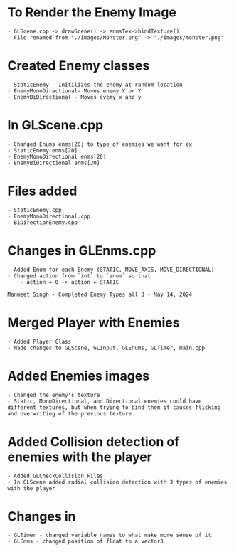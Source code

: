 # To Render the Enemy Image
    - GLScene.cpp -> drawScene() -> enmsTex->bindTexture() 
    - File renamed from "./images/Monster.png" -> "./images/monster.png"

# Created Enemy classes 
    - StaticEnemy - Initilizes the enemy at random location
    - EnemyMonoDirectional- Moves enemy X or Y
    - EnemyBiDirectional - Moves evemy x and y

# In GLScene.cpp
    - Changed Enums enms[20] to type of enemies we want for ex
    - StaticEnemy enms[20]
    - EnemyMonoDirectional enms[20]
    - EnemyBiDirectional enms[20]

# Files added 
    - StaticEnemy.cpp
    - EnemyMonoDirectional.cpp
    - BiDirectionEnemy.cpp

# Changes in GLEnms.cpp
    - Added Enum for each Enemy {STATIC, MOVE_AXIS, MOVE_DIRECTIONAL}
    - Changed action from `int` to `enum` so that 
        - action = 0 -> action = STATIC

`Manmeet Singh - Completed Enemy Types all 3 - May 14, 2024`

# Merged Player with Enemies
    - Added Player Class
    - Made changes to GLScene, GLInput, GLEnums, GLTimer, main.cpp

# Added Enemies images
    - Changed the enemy's texture
    - Static, MonoDirectional, and Directional enemies could have different textures, but when trying to bind them it causes flicking and overwriting of the previous texture.

# Added Collision detection of enemies with the player
    - Added GLCheckCollision Files
    - In GLScene added radial collision detection with 3 types of enemies with the player

# Changes in 
    - GLTimer - changed variable names to what make more sense of it
    - GLEnms - changed position of float to a vector3
